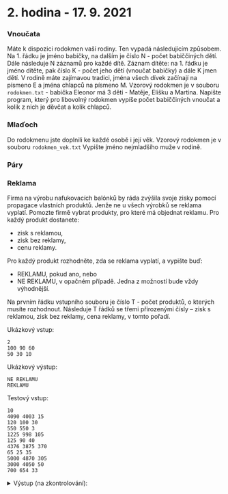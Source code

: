 # 2. hodina - 17. 9. 2021

### Vnoučata

Máte k dispozici rodokmen vaší rodiny. Ten vypadá následujícím způsobem.
Na 1. řádku je jméno babičky, na dalším je číslo N - počet babiččiných dětí. Dále následuje N záznamů pro každé dítě.
Záznam dítěte: na 1. řádku je jméno dítěte, pak číslo K - počet jeho dětí (vnoučat babičky) a dále K jmen dětí.
V rodině máte zajímavou tradici, jména všech dívek začínají na písmeno E a jména chlapců na písmeno M.
Vzorový rodokmen je v souboru `rodokmen.txt` - babička Eleonor má 3 děti - Matěje, Elišku a Martina.
Napište program, který pro libovolný rodokmen vypíše počet babiččiných vnoučat a kolik z nich je děvčat a kolik chlapců.

### Mlaďoch

Do rodokmenu jste doplnili ke každé osobě i její věk. Vzorový rodokmen je v souboru `rodokmen_vek.txt`
Vypište jméno nejmladšího muže v rodině.

### Páry


### Reklama

Firma na výrobu nafukovacích balónků by ráda zvýšila svoje zisky pomocí propagace vlastních produktů. Jenže ne u všech výrobků se reklama vyplatí. Pomozte firmě vybrat produkty, pro které má objednat reklamu.
Pro každý produkt dostanete:
- zisk s reklamou,
- zisk bez reklamy,
- cenu reklamy.

Pro každý produkt rozhodněte, zda se reklama vyplatí, a vypište buď:
- REKLAMU, pokud ano, nebo
- NE REKLAMU, v opačném případě.
Jedna z možností bude vždy výhodnější.

Na prvním řádku vstupního souboru je číslo T - počet produktů, o kterých musíte rozhodnout.
Následuje T řádků se třemi přirozenými čísly – zisk s reklamou, zisk bez reklamy, cena reklamy, v tomto pořadí.

Ukázkový vstup:
```
2
100 90 60
50 30 10
```
Ukázkový výstup:
```
NE REKLAMU
REKLAMU
```

Testový vstup:
```
10
4090 4003 15
120 100 30
550 550 3
1225 998 105
125 90 40
4376 3875 370
65 25 35
5000 4870 305
3000 4050 50
700 654 33

```

<details>
<summary>Výstup (na zkontrolování):</summary>
REKLAMU
  
NE REKLAMU

NE REKLAMU
REKLAMU
NE REKLAMU
REKLAMU
REKLAMU
NE REKLAMU
NE REKLAMU
REKLAMU

</details>
